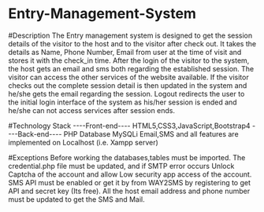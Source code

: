 # Entry-Management-System

#Description
The Entry management system is designed to get the session details of the visitor to the host and to the visitor after check out.
It takes the details as Name, Phone Number, Email from user at the time of visit and stores it with the check_in time.
After the login of the visitor to the system, the host gets an email and sms both regarding the established session.
The visitor can access the other services of the website available.
If the visitor checks out the complete session detail is then updated in the system and he/she gets the email regarding the session.
Logout redirects the user to the initial login interface of the system as his/her session is ended and he/she can not access services after session ends.

#Technology Stack
----Front-end----
HTML5,CSS3,JavaScript,Bootstrap4
----Back-end----
PHP
Database
MySQLi
Email,SMS and all features are implemented on Localhost (i.e. Xampp server)

#Exceptions
Before working the databases,tables must be imported.
The credential.php file must be updated, and if SMTP error occurs Unlock Captcha of the account and allow Low security app access of the account.
SMS API must be enabled or get it by from WAY2SMS by registering to get API and secret key (Its free).
All the host email address and phone number must be updated to get the SMS and Mail.
